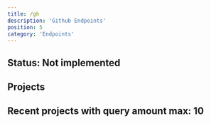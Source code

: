 ```yaml
---
title: /gh
description: 'Github Endpoints'
position: 5
category: 'Endpoints'
---
```


## Status: Not implemented

## Projects

## Recent projects with query amount max: 10
